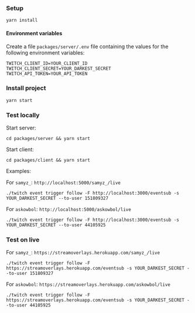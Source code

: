 ### Setup

```
yarn install
```

#### Environment variables

Create a file `packages/server/.env` file containing the values for the following environment variables:

```
TWITCH_CLIENT_ID=YOUR_CLIENT_ID
TWITCH_CLIENT_SECRET=YOUR_DARKEST_SECRET
TWITCH_API_TOKEN=YOUR_API_TOKEN
```

### Install project

```
yarn start
```

### Test locally

Start server:

```
cd packages/server && yarn start
```

Start client:

```
cd packages/client && yarn start
```

Examples:

For `samyz_`: `http://localhost:5000/samyz_/live`

```
./twitch event trigger follow -F http://localhost:3000/eventsub -s YOUR_DARKEST_SECRET --to-user 151809327
```

For `askowbol`: `http://localhost:5000/askowbol/live`

```
./twitch event trigger follow -F http://localhost:3000/eventsub -s YOUR_DARKEST_SECRET --to-user 44105925
```

### Test on live

For `samyz_`: `https://streamoverlays.herokuapp.com/samyz_/live`

```
./twitch event trigger follow -F https://streamoverlays.herokuapp.com/eventsub -s YOUR_DARKEST_SECRET --to-user 151809327
```

For `askowbol`: `https://streamoverlays.herokuapp.com/askowbol/live`

```
./twitch event trigger follow -F https://streamoverlays.herokuapp.com/eventsub -s YOUR_DARKEST_SECRET --to-user 44105925
```
